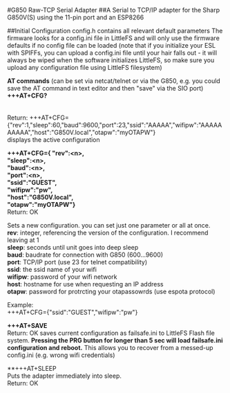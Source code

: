 #G850 Raw-TCP Serial Adapter
##A Serial to TCP/IP adapter for the Sharp G850V(S) using the 11-pin port and an ESP8266

##Initial Configuration
config.h contains all relevant default parameters 
The firmware looks for a config.ini file in LittleFS and will only use the firmware defaults if no config file can be loaded
(note that if you initialize your ESL with SPIFFs, you can upload a config.ini file until your hair falls out - it will always be wiped when the software initializes LittleFS, so make sure you upload any configuration file using LittleFS filesystem)




**AT commands**  (can be set via netcat/telnet or via the G850, e.g. you could save the AT command in text editor and then "save" via the SIO port)<br>
**+++AT+CFG?**<br><BR>   
Return: +++AT+CFG={"rev":1,"sleep":60,"baud":9600,"port":23,"ssid":"AAAAA","wifipw":"AAAAAAAAAA","host":"G850V.local","otapw":"myOTAPW"}<br> 
displays the active configuration<br>



**+++AT+CFG={ "rev":\<n>,<br>
            "sleep":\<n>,<br>
            "baud":\<n>,<br>
            "port":\<n>,<br>
            "ssid":"GUEST",<br>
            "wifipw":"pw",<br>
            "host":"G850V.local",<br>
            "otapw":"myOTAPW"} <br>**
Return: OK

Sets a new configuration. you can set just one parameter or all at once.<br>
**rev**: integer, referencing the version of the configuration. I recommend leaving at 1<br>
**sleep**: seconds until unit goes into deep sleep<br>
**baud**: baudrate for connection with G850 (600...9600)<br>
**port**: TCP/IP port (use 23 for telnet compatibility)<br>
**ssid**: the ssid name of your wifi<br>
**wifipw**: password of your wifi network<br>
**host**: hostname for use when requesting an IP address<br> 
**otapw**: password for protrcting your otapassowrds (use espota protocol)<br>


Example:<br>
+++AT+CFG={"ssid":"GUEST","wifipw":"pw"}<br>

**+++AT+SAVE**<br>
Return: OK
saves current configuration as failsafe.ini to LittleFS Flash file system.
**Pressing the PRG button for longer than 5 sec will load failsafe.ini configuration and reboot.**
This allows you to recover from a messed-up config.ini (e.g. wrong wifi credentials)<br>


**+++AT+SLEEP<BR>
Puts the adapter immediately into sleep.<br>
Return: OK<br>










